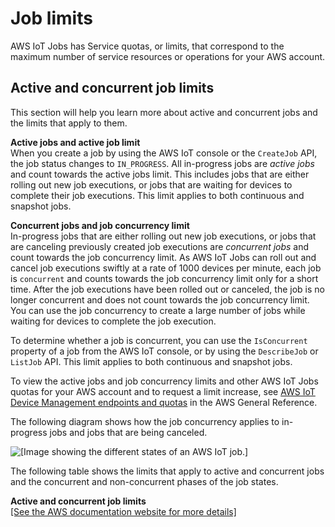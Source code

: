 # Job limits<a name="job-limits"></a>

AWS IoT Jobs has Service quotas, or limits, that correspond to the maximum number of service resources or operations for your AWS account\.

## Active and concurrent job limits<a name="job-limits-active-concurrent"></a>

This section will help you learn more about active and concurrent jobs and the limits that apply to them\.

**Active jobs and active job limit**  
When you create a job by using the AWS IoT console or the `CreateJob` API, the job status changes to `IN_PROGRESS`\. All in\-progress jobs are *active jobs* and count towards the active jobs limit\. This includes jobs that are either rolling out new job executions, or jobs that are waiting for devices to complete their job executions\. This limit applies to both continuous and snapshot jobs\.

**Concurrent jobs and job concurrency limit**  
In\-progress jobs that are either rolling out new job executions, or jobs that are canceling previously created job executions are *concurrent jobs* and count towards the job concurrency limit\. As AWS IoT Jobs can roll out and cancel job executions swiftly at a rate of 1000 devices per minute, each job is `concurrent` and counts towards the job concurrency limit only for a short time\. After the job executions have been rolled out or canceled, the job is no longer concurrent and does not count towards the job concurrency limit\. You can use the job concurrency to create a large number of jobs while waiting for devices to complete the job execution\.

To determine whether a job is concurrent, you can use the `IsConcurrent` property of a job from the AWS IoT console, or by using the `DescribeJob` or `ListJob` API\. This limit applies to both continuous and snapshot jobs\.

To view the active jobs and job concurrency limits and other AWS IoT Jobs quotas for your AWS account and to request a limit increase, see [AWS IoT Device Management endpoints and quotas](https://docs.aws.amazon.com/general/latest/gr/iot_device_management.html#job-limits) in the AWS General Reference\.

The following diagram shows how the job concurrency applies to in\-progress jobs and jobs that are being canceled\.

![\[Image showing the different states of an AWS IoT job.\]](http://docs.aws.amazon.com/iot/latest/developerguide/images/job-states-concurrency.png)

The following table shows the limits that apply to active and concurrent jobs and the concurrent and non\-concurrent phases of the job states\.


**Active and concurrent job limits**  
[\[See the AWS documentation website for more details\]](http://docs.aws.amazon.com/iot/latest/developerguide/job-limits.html)